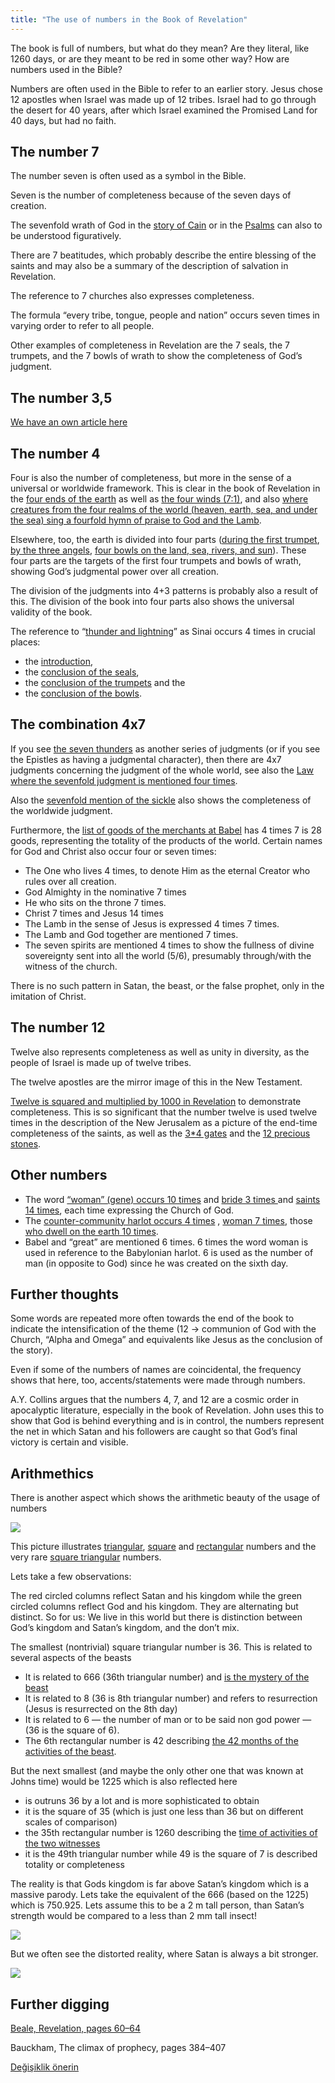 ```yaml
---
title: "The use of numbers in the Book of Revelation"
---
```



The book is full of numbers, but what do they mean? Are they literal, like 1260 days, or are they meant to be red in some other way? How are numbers used in the Bible?

Numbers are often used in the Bible to refer to an earlier story. Jesus chose 12 apostles when Israel was made up of 12 tribes. Israel had to go through the desert for 40 years, after which Israel examined the Promised Land for 40 days, but had no faith.


## The number 7

<a name="a9a8"></a>
The number seven is often used as a symbol in the Bible.

Seven is the number of completeness because of the seven days of creation.

The sevenfold wrath of God in the [story of Cain](https://www.bibleserver.com/NIV/Genesis4%3A15) or in the [Psalms](https://www.bibleserver.com/NIV/Psalm79%3A12) can also to be understood figuratively.

There are 7 beatitudes, which probably describe the entire blessing of the saints and may also be a summary of the description of salvation in Revelation.

The reference to 7 churches also expresses completeness.

The formula “every tribe, tongue, people and nation” occurs seven times in varying order to refer to all people.

Other examples of completeness in Revelation are the 7 seals, the 7 trumpets, and the 7 bowls of wrath to show the completeness of God’s judgment.


## The number 3,5

<a name="a9fe"></a>
[We have an own article here](../../../bible/daniel/expl/the-secret-of-the-3-5-years)


## The number 4

<a name="3175"></a>
Four is also the number of completeness, but more in the sense of a universal or worldwide framework. This is clear in the book of Revelation in the [four ends of the earth](https://www.bibleserver.com/NIV/Revelation20%3A8) as well as [the four winds (7:1)](https://www.bibleserver.com/NIV/Revelation7%3A1), and also [where creatures from the four realms of the world (heaven, earth, sea, and under the sea) sing a fourfold hymn of praise to God and the Lamb](https://www.bibleserver.com/NIV/Revelation5%3A13).

Elsewhere, too, the earth is divided into four parts ([during the first trumpet](https://www.bibleserver.com/NIV/Revelation8%3A7), [by the three angels](https://www.bibleserver.com/NIV/Revelation14%3A7), [four bowls on the land, sea, rivers, and sun](https://www.bibleserver.com/NIV/Revelation16%3A2-9)). These four parts are the targets of the first four trumpets and bowls of wrath, showing God’s judgmental power over all creation.

The division of the judgments into 4+3 patterns is probably also a result of this. The division of the book into four parts also shows the universal validity of the book.

The reference to “[thunder and lightning](https://www.bibleserver.com/NIV/Exodus19%3A16-18)” as Sinai occurs 4 times in crucial places:

- the [introduction](https://www.bibleserver.com/NIV/Revelation4%3A5),
- the [conclusion of the seals](https://www.bibleserver.com/NIV/Revelation8%3A5),
- the [conclusion of the trumpets](https://www.bibleserver.com/NIV/Revelation11%3A19) and the
- the [conclusion of the bowls](https://www.bibleserver.com/NIV/Revelation16%3A18).



## The combination 4x7

<a name="3f68"></a>
If you see [the seven thunders](https://www.bibleserver.com/NIV/Revelation10%3A3-7) as another series of judgments (or if you see the Epistles as having a judgmental character), then there are 4x7 judgments concerning the judgment of the whole world, see also the [Law where the sevenfold judgment is mentioned four times](https://www.bibleserver.com/NIV/Leviticus26%3A14-46).

Also the [sevenfold mention of the sickle](https://www.bibleserver.com/NIV/Revelation14%3A14-19) also shows the completeness of the worldwide judgment.

Furthermore, the [list of goods of the merchants at Babel](https://www.bibleserver.com/NIV/Revelation18%3A11-13) has 4 times 7 is 28 goods, representing the totality of the products of the world. Certain names for God and Christ also occur four or seven times:

- The One who lives 4 times, to denote Him as the eternal Creator who rules over all creation.
- God Almighty in the nominative 7 times
- He who sits on the throne 7 times.
- Christ 7 times and Jesus 14 times
- The Lamb in the sense of Jesus is expressed 4 times 7 times.
- The Lamb and God together are mentioned 7 times.
- The seven spirits are mentioned 4 times to show the fullness of divine sovereignty sent into all the world (5/6), presumably through/with the witness of the church.


There is no such pattern in Satan, the beast, or the false prophet, only in the imitation of Christ.


## The number 12

<a name="1d16"></a>
Twelve also represents completeness as well as unity in diversity, as the people of Israel is made up of twelve tribes.

The twelve apostles are the mirror image of this in the New Testament.

[Twelve is squared and multiplied by 1000 in Revelation](https://www.bibleserver.com/NIV/Revelation7%3A4-8) to demonstrate completeness. This is so significant that the number twelve is used twelve times in the description of the New Jerusalem as a picture of the end-time completeness of the saints, as well as the [3*4 gates](https://www.bibleserver.com/NIV/Revelation21%3A13) and the [12 precious stones](https://www.bibleserver.com/NIV/Revelation21%3A19-20).


## Other numbers

<a name="93ae"></a>
- The word [“woman” (gene) occurs 10 times](https://biblehub.com/greek/strongs_1135.htm) and [bride 3 times ](https://biblehub.com/greek/3565.htm)and [saints 14 times](https://biblehub.com/greek/40.htm), each time expressing the Church of God.
- The [counter-community harlot occurs 4 times](https://biblehub.com/greek/4204.htm) , [woman 7 times](https://biblehub.com/greek/1135.htm), those [who dwell on the earth 10 times](https://biblehub.com/greek/3625.htm).
- Babel and “great” are mentioned 6 times. 6 times the word woman is used in reference to the Babylonian harlot. 6 is used as the number of man (in opposite to God) since he was created on the sixth day.



## Further thoughts

<a name="c5d5"></a>
Some words are repeated more often towards the end of the book to indicate the intensification of the theme (12 -&gt; communion of God with the Church, “Alpha and Omega” and equivalents like Jesus as the conclusion of the story).

Even if some of the numbers of names are coincidental, the frequency shows that here, too, accents/statements were made through numbers.

A.Y. Collins argues that the numbers 4, 7, and 12 are a cosmic order in apocalyptic literature, especially in the book of Revelation. John uses this to show that God is behind everything and is in control, the numbers represent the net in which Satan and his followers are caught so that God’s final victory is certain and visible.


## Arithmethics

<a name="6395"></a>
There is another aspect which shows the arithmetic beauty of the usage of numbers

![](/images/Numbers_en.jpg)

This picture illustrates [triangular](https://en.wikipedia.org/wiki/Triangular_number), [square](https://elementarymath.edc.org/resources/square-number/) and [rectangular](https://www.geeksforgeeks.org/rectangular-numbers/) numbers and the very rare [square triangular](https://en.wikipedia.org/wiki/Square_triangular_number) numbers.

Lets take a few observations:

The red circled columns reflect Satan and his kingdom while the green circled columns reflect God and his kingdom. They are alternating but distinct. So for us: We live in this world but there is distinction between God’s kingdom and Satan’s kingdom, and the don’t mix.

The smallest (nontrivial) square triangular number is 36. This is related to several aspects of the beasts

- It is related to 666 (36th triangular number) and [is the mystery of the beast](https://www.bibleserver.com/NIV/Revelation13%3A18)
- It is related to 8 (36 is 8th triangular number) and refers to resurrection (Jesus is resurrected on the 8th day)
- It is related to 6 — the number of man or to be said non god power — (36 is the square of 6).
- The 6th rectangular number is 42 describing [the 42 months of the activities of the beast](https://www.bibleserver.com/NIV/Revelation13%3A5).


But the next smallest (and maybe the only other one that was known at Johns time) would be 1225 which is also reflected here

- is outruns 36 by a lot and is more sophisticated to obtain
- it is the square of 35 (which is just one less than 36 but on different scales of comparison)
- the 35th rectangular number is 1260 describing the [time of activities of the two witnesses](https://www.bibleserver.com/NIV/Revelation11%3A3)
- it is the 49th triangular number while 49 is the square of 7 is described totality or completeness


The reality is that Gods kingdom is far above Satan’s kingdom which is a massive parody. Lets take the equivalent of the 666 (based on the 1225) which is 750.925. Lets assume this to be a 2 m tall person, than Satan’s strength would be compared to a less than 2 mm tall insect!

![](/images/Numbers2_en1.jpg)

But we often see the distorted reality, where Satan is always a bit stronger.

![](/images/Numbers2_en2.jpg)


## Further digging

<a name="098d"></a>
[Beale, Revelation, pages 60–64](../../../gen/background/ressources/how-to-study-the-book-of-revelation#7557)

Bauckham, The climax of prophecy, pages 384–407






[Değişiklik önerin](https://github.com/revelation-today/revelation-today/blob/main/exampleSite/content/docs/background/structure/expl/the-use-of-numbers-in-the-book-of-revelation.md)
